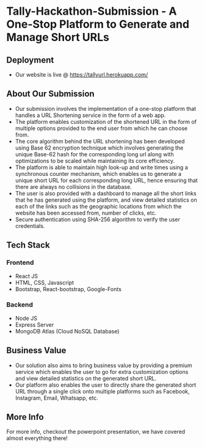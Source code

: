# Tally-Hackathon-Submission - A One-Stop Platform to Generate and Manage Short URLs

## Deployment
- Our website is live @ https://tallyurl.herokuapp.com/


## About Our Submission
- Our submission involves the implementation of a one-stop platform that handles a URL Shortening service in the form of a web app. 
- The platform enables customization of the shortened URL in the form of multiple options provided to the end user from which he can choose from. 
- The core algorithm behind the URL shortening has been developed using Base 62 encryption technique which involves generating the unique Base-62 hash for the corresponding long url along with optimizations to be scaled while maintaining its core efficiency. 
- The platform is able to maintain high look-up and write times using a synchronous counter mechanism, which enables us to generate a unique short URL for each corresponding long URL, hence ensuring that there are always no collisions in the database. 
- The user is also provided with a dashboard to manage all the short links that he has generated using the platform, and view detailed statistics on each of the links such as the geographic locations from which the website has been accessed from, number of clicks, etc. 
- Secure authentication using SHA-256 algorithm to verify the user credentials.

## Tech Stack
### Frontend
- React JS
- HTML, CSS, Javascript
- Bootstrap, React-bootstrap, Google-Fonts

### Backend
- Node JS
- Express Server
- MongoDB Atlas (Cloud NoSQL Database)

## Business Value
- Our solution also aims to bring business value by providing a premium service which enables the user to go for extra customization options and view detailed statistics on the generated short URL. 
- Our platform also enables the user to directly share the generated short URL through a single click onto multiple platforms such as Facebook, Instagram, Email, Whatsapp, etc.

## More Info
For more info, checkout the powerpoint presentation, we have covered almost everything there!

